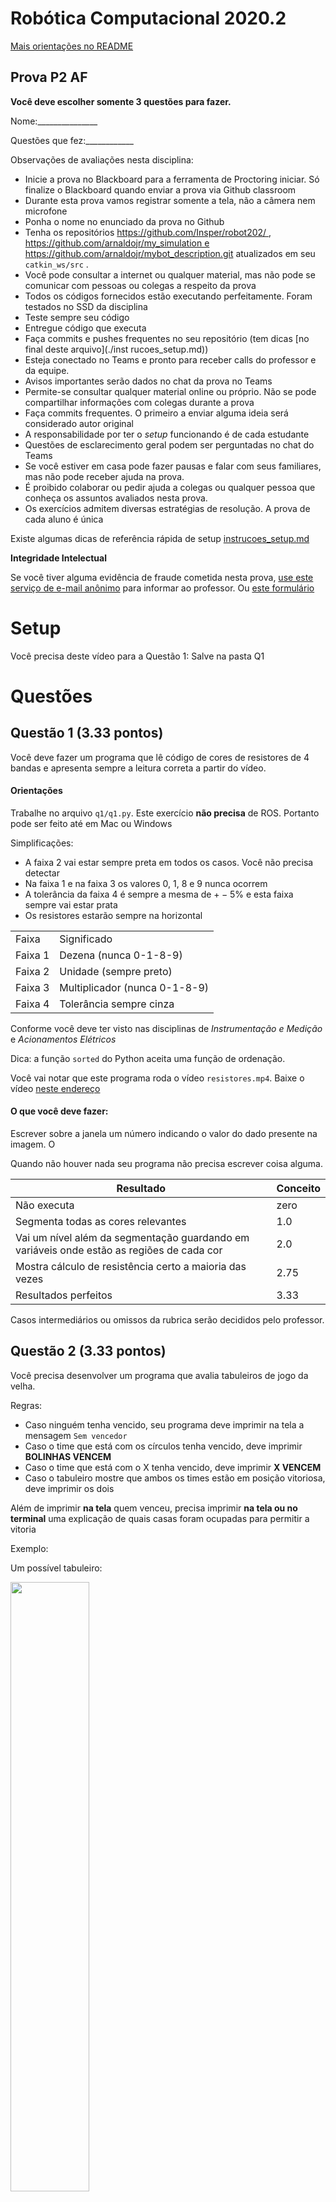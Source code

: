 # Robótica Computacional 2020.2

[Mais orientações no README](./README.md)

## Prova P2 AF

**Você deve escolher somente 3 questões para fazer.**


Nome:_______________


Questões que fez:____________


Observações de avaliações nesta disciplina:

* Inicie a prova no Blackboard para a ferramenta de Proctoring iniciar. Só finalize o Blackboard quando enviar a prova via Github classroom
* Durante esta prova vamos registrar somente a tela, não a câmera nem microfone
* Ponha o nome no enunciado da prova no Github
* Tenha os repositórios https://github.com/Insper/robot202/ ,  https://github.com/arnaldojr/my_simulation e https://github.com/arnaldojr/mybot_description.git  atualizados em seu `catkin_ws/src` .
* Você pode consultar a internet ou qualquer material, mas não pode se comunicar com pessoas ou colegas a respeito da prova
* Todos os códigos fornecidos estão executando perfeitamente. Foram testados no SSD da disciplina
* Teste sempre seu código
* Entregue código que executa
* Faça commits e pushes frequentes no seu repositório (tem dicas [no final deste arquivo](./inst
rucoes_setup.md))
* Esteja conectado no Teams e pronto para receber calls do professor e da equipe. 
* Avisos importantes serão dados no chat da prova no Teams
* Permite-se consultar qualquer material online ou próprio. Não se pode compartilhar informações com colegas durante a prova
* Faça commits frequentes. O primeiro a enviar alguma ideia será considerado autor original
* A responsabilidade por ter o *setup* funcionando é de cada estudante
* Questões de esclarecimento geral podem ser perguntadas no chat do Teams
* Se você estiver em casa pode fazer pausas e falar com seus familiares, mas não pode receber ajuda na prova.
* É proibido colaborar ou pedir ajuda a colegas ou qualquer pessoa que conheça os assuntos avaliados nesta prova.
* Os exercícios admitem diversas estratégias de resolução. A prova de cada aluno é única


Existe algumas dicas de referência rápida de setup [instrucoes_setup.md](instrucoes_setup.md)

**Integridade Intelectual**

Se você tiver alguma evidência de fraude cometida nesta prova, [use este serviço de e-mail anônimo](https://www.guerrillamail.com/pt/compose)  para informar ao professor.  Ou [este formulário](https://forms.gle/JPhqjPmuKAHxmvwZ9)

# Setup 

Você precisa deste vídeo para a Questão 1: Salve na pasta Q1




# Questões


## Questão 1  (3.33 pontos)

Você deve fazer um programa que lê código de cores de resistores de 4 bandas e apresenta sempre a leitura correta a partir do vídeo.


#### Orientações

Trabalhe no arquivo `q1/q1.py`. Este exercício **não precisa** de ROS. Portanto pode ser feito até em Mac ou Windows
                                                            
Simplificações:
* A faixa 2 vai estar sempre preta em todos os casos. Você não precisa detectar
* Na faixa 1 e na faixa 3 os valores 0, 1, 8 e 9 nunca ocorrem
* A tolerância da faixa 4 é sempre a mesma de $+-5\%$ e esta faixa sempre vai estar prata
* Os resistores estarão sempre na horizontal


|     |     |
| --- | --- |
| Faixa | Significado |
| Faixa 1 | Dezena (nunca 0-1-8-9) |
| Faixa 2 | Unidade (sempre preto) |
| Faixa 3 | Multiplicador (nunca 0-1-8-9) |
| Faixa 4 | Tolerância sempre cinza |

Conforme você deve ter visto nas disciplinas de *Instrumentação e Medição* e *Acionamentos Elétricos* 


Dica:  a função `sorted` do Python aceita uma função de ordenação.




Você vai notar que este programa roda o vídeo `resistores.mp4`. Baixe o vídeo [neste endereço](https://github.com/Insper/robot20/raw/master/media/resistores.mp4)


#### O que você deve fazer:

Escrever sobre a janela um número indicando o valor do dado presente na imagem.  O

Quando não houver nada seu programa não precisa escrever coisa alguma.  

|Resultado| Conceito| 
|---|---|
| Não executa | zero |
| Segmenta todas as cores relevantes | 1.0|
| Vai um nível além da segmentação guardando em variáveis onde estão as regiões de cada cor  | 2.0|
| Mostra cálculo de resistência certo a maioria das vezes | 2.75 |
| Resultados perfeitos | 3.33|

Casos intermediários ou omissos da rubrica serão decididos pelo professor.


## Questão 2  (3.33 pontos)

Você precisa desenvolver um programa que avalia tabuleiros de jogo da velha.

Regras:
* Caso ninguém tenha vencido, seu programa deve imprimir na tela a mensagem `Sem vencedor`
* Caso o time que está com os círculos tenha vencido, deve imprimir **BOLINHAS VENCEM**
* Caso o time que está com o X tenha vencido, deve imprimir **X VENCEM**
* Caso o tabuleiro mostre que ambos os times estão em posição vitoriosa, deve imprimir os dois

Além de imprimir **na tela** quem venceu, precisa imprimir **na tela ou no terminal** uma explicação de quais casas foram ocupadas para permitir a vitoria




Exemplo: 

Um possível tabuleiro:

<img width=50% src="./jogo_velha_explicacao.png"></img>

Considere que os índices são assim

<img width=50% src="./jogo_velha_indices.png"></img>

**Desta forma, para o exemplo acima, a saída na tela seria:*

BOLINHAS vencem

**Na tela ou no console:**

BOLINHAS vencem. Posição: `(2,0), (1,1), (0,2)``








#### Orientações

Trabalhe no arquivo `q2/q2.py`. Este exercício **não precisa** de ROS. Portanto pode ser feito até em Mac ou Windows

Você vai notar que este programa roda o vídeo `jogovelha.mp4`. Baixe o vídeo [neste endereço](https://github.com/Insper/robot20/raw/master/media/jogovelha.mp4)


#### O que você deve fazer:


Dica: Pode ser interessante rever filtros lineares e detectores de cantos. Mas dá para resolver sem este recurso


|Resultado| Conceito| 
|---|---|
| Não executa | zero |
| Segmenta ou filtra a imagem baseado em cores ou canais da imagem e produz output visual| 0.6|
| Identifica um dos elementos X ou O corretamente com output claro | 1.3|
|Identifica o outro corretamente com output claro| 2.1 |
| Dá resultados mas não está perfeito | 2.6 |
| Resultados perfeitos | 3.33|


Casos intermediários ou omissos da rubrica serão decididos pelo professor.



## Questões de ROS

**Atenção: ** 

Para fazer estra questão você precisa ter o `my_simulation` e o `mybot_description` atualizado.

    cd ~/catkin_ws/src
    cd my_simulation
    git stash
    git pull

Ou então se ainda não tiver:

    cd ~/catkin_ws/src
    git clone https://github.com/arnaldojr/my_simulation.git

Para o mybot_description:

    cd ~/catkin_ws/src
    cd mybot_description
    git stash
    git pull

Ou então se ainda não tiver:

    cd ~/catkin_ws/src
    git clone https://github.com/arnaldojr/mybot_description



Em seguida faça o [catkin_make](./instrucoes_setup.md). 


## Questão 3

Para executar o cenário, faça:

    roslaunch my_simulation pista_u.launch


Seu robô está num cenário como o que pode ser visto na figura: 

<img src="./pista_u_ids.jpg" width=75%></img>


#### O que é para fazer

Faça o robô seguir a pista amarela até encontrar o ID 20. Quando ele encontrar o ID 20 deve levantar as mãos para cima e começar a girar ao redor de seu próprio eixo. 

Você e seus colegas podem reusar o próprio projeto. 

**Mas não podem se comunicar nem colaborar durante a prova**

#### Detalhes de como rodar


O código para este exercício deve estar em: `p2_202/scripts/Q3.py`

Para rodar, recomendamos que faça:

    roslaunch my_simulation pista_u.launch

Depois o controlador do braço:

    roslaunch mybot_description mybot_control2.launch 	


Depois o seu código:

    rosrun p1_202 Q3.py



|Resultado| Conceito| 
|---|---|
| Não executa | 0 |
| Filtra o amarelo| 0.5|
| Analisa a imagem do amarelo e toma decisão para dirigir | 1.0|
| Segue pista | 2.0 |
|Detecta ARUCO | 2.5|
| Gira e mexe a garra no final | 3.33|


Casos intermediários ou omissos da rubrica serão decididos pelo professor.



## Questão 4 (3.33 pontos)


Seu robô está no cenário visível abaixo:


    roslaunch turtlebot3_gazebo rampa.launch



#### O que é para fazer

Faça o robô seguir a pista e parar perto do bloco azul do final.

Cuidado que a pista é escorregadia.

Sensores que você pode usar: 
* Camera
* Laser 
* IMU

#### Detalhes de como rodar


O código para este exercício está em: `p1_202/scripts/Q4.py`

Para rodar, recomendamos que faça:

    roslaunch turtlebot3_gazebo turtlebot3_empty_world.launch

Depois:

    rosrun p1_202 Q4.py



|Resultado| Conceito| 
|---|---|
| Não executa | 0 |
| Faz o robô chegar ao fim em malha aberta - só com velocidades | 1.0 |
| Usa algum sensor para alinhar o robô | 2.0 |
| Usa mais de um sensor para alinhar e parar  mas o resultado não é perfeito | 2.8|
| Funciona perfeitamente | 3.33|


Casos intermediários ou omissos da rubrica serão decididos pelo professor.
